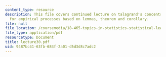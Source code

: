 ```yaml
---
content_type: resource
description: This file covers continued lecture on talagrand's concentration inequality
  for empirical processes based on lemmas, theorem and corollary.
file: null
file_location: /coursemedia/18-465-topics-in-statistics-statistical-learning-theory-spring-2007/9487bc4163fb684f2a01d5d3d8c7adc2_lecture30.pdf
file_type: application/pdf
resourcetype: Document
title: lecture30.pdf
uid: 9487bc41-63fb-684f-2a01-d5d3d8c7adc2
---
```

